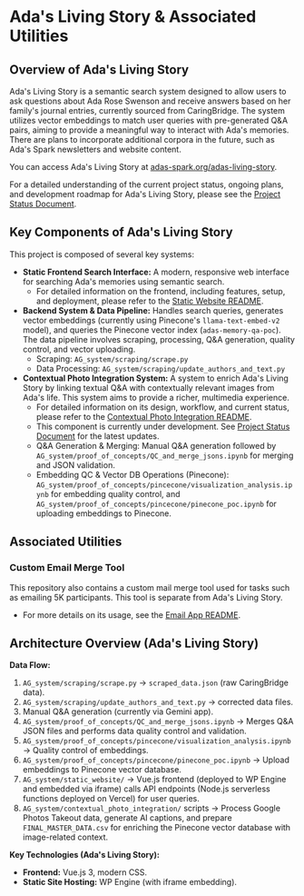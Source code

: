 # Ada's Living Story & Associated Utilities

## Overview of Ada's Living Story

Ada's Living Story is a semantic search system designed to allow users to ask questions about Ada Rose Swenson and receive answers based on her family's journal entries, currently sourced from CaringBridge. The system utilizes vector embeddings to match user queries with pre-generated Q&A pairs, aiming to provide a meaningful way to interact with Ada's memories. There are plans to incorporate additional corpora in the future, such as Ada's Spark newsletters and website content.

You can access Ada's Living Story at [adas-spark.org/adas-living-story](https://adas-spark.org/adas-living-story).

For a detailed understanding of the current project status, ongoing plans, and development roadmap for Ada's Living Story, please see the [Project Status Document](./PROJECT_STATUS.md).

## Key Components of Ada's Living Story

This project is composed of several key systems:

* **Static Frontend Search Interface:** A modern, responsive web interface for searching Ada's memories using semantic search.
    * For detailed information on the frontend, including features, setup, and deployment, please refer to the [Static Website README](./AG_system/static_website/README.md).
* **Backend System & Data Pipeline:** Handles search queries, generates vector embeddings (currently using Pinecone's `llama-text-embed-v2` model), and queries the Pinecone vector index (`adas-memory-qa-poc`). The data pipeline involves scraping, processing, Q&A generation, quality control, and vector uploading.
    * Scraping: `AG_system/scraping/scrape.py`
    * Data Processing: `AG_system/scraping/update_authors_and_text.py`
* **Contextual Photo Integration System:** A system to enrich Ada's Living Story by linking textual Q&A with contextually relevant images from Ada's life. This system aims to provide a richer, multimedia experience.
    *   For detailed information on its design, workflow, and current status, please refer to the [Contextual Photo Integration README](./AG_system/contextual_photo_integration/README.md).
    *   This component is currently under development. See [Project Status Document](./PROJECT_STATUS.md) for the latest updates.
    * Q&A Generation & Merging: Manual Q&A generation followed by `AG_system/proof_of_concepts/QC_and_merge_jsons.ipynb` for merging and JSON validation.
    * Embedding QC & Vector DB Operations (Pinecone): `AG_system/proof_of_concepts/pincecone/visualization_analysis.ipynb` for embedding quality control, and `AG_system/proof_of_concepts/pincecone/pinecone_poc.ipynb` for uploading embeddings to Pinecone.

## Associated Utilities

### Custom Email Merge Tool

This repository also contains a custom mail merge tool used for tasks such as emailing 5K participants. This tool is separate from Ada's Living Story.
* For more details on its usage, see the [Email App README](./email_app/README.md).

## Architecture Overview (Ada's Living Story)

**Data Flow:**
1.  `AG_system/scraping/scrape.py` → `scraped_data.json` (raw CaringBridge data).
2.  `AG_system/scraping/update_authors_and_text.py` → corrected data files.
3.  Manual Q&A generation (currently via Gemini app).
4.  `AG_system/proof_of_concepts/QC_and_merge_jsons.ipynb` → Merges Q&A JSON files and performs data quality control and validation.
5.  `AG_system/proof_of_concepts/pincecone/visualization_analysis.ipynb` → Quality control of embeddings.
6.  `AG_system/proof_of_concepts/pincecone/pinecone_poc.ipynb` → Upload embeddings to Pinecone vector database.
7.  `AG_system/static_website/` → Vue.js frontend (deployed to WP Engine and embedded via iframe) calls API endpoints (Node.js serverless functions deployed on Vercel) for user queries.
8.  `AG_system/contextual_photo_integration/` scripts → Process Google Photos Takeout data, generate AI captions, and prepare `FINAL_MASTER_DATA.csv` for enriching the Pinecone vector database with image-related context.

**Key Technologies (Ada's Living Story):**
* **Frontend:** Vue.js 3, modern CSS.
* **Static Site Hosting:** WP Engine (with iframe embedding).
